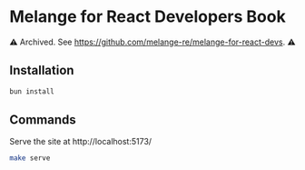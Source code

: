 # Melange for React Developers Book

⚠️ Archived. See https://github.com/melange-re/melange-for-react-devs. ⚠️

## Installation

```bash
bun install
```

## Commands

Serve the site at http://localhost:5173/

```bash
make serve
```
